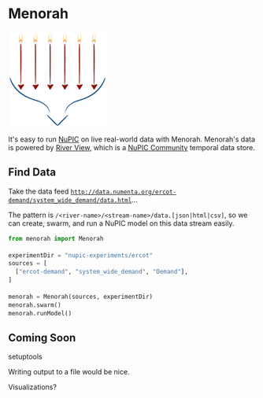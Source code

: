 # Menorah

![Menorah logo](menorah.png)

It's easy to run [NuPIC](http://github.com/numenta/nupic) on live real-world data with Menorah. Menorah's data is powered by [River View](http://data.numenta.org), which is a [NuPIC Community](http://github.com/nupic-community/river-view) temporal data store.
 
## Find Data

Take the data feed [`http://data.numenta.org/ercot-demand/system_wide_demand/data.html`](http://data.numenta.org/ercot-demand/system_wide_demand/data.html)...

The pattern is `/<river-name>/<stream-name>/data.[json|html|csv]`, so we can create, swarm, and run a NuPIC model on this data stream easily.

```python
from menorah import Menorah

experimentDir = "nupic-experiments/ercot"
sources = [
  ["ercot-demand", "system_wide_demand", "Demand"],
]

menorah = Menorah(sources, experimentDir)
menorah.swarm()
menorah.runModel()
```

## Coming Soon

setuptools

Writing output to a file would be nice.

Visualizations?

